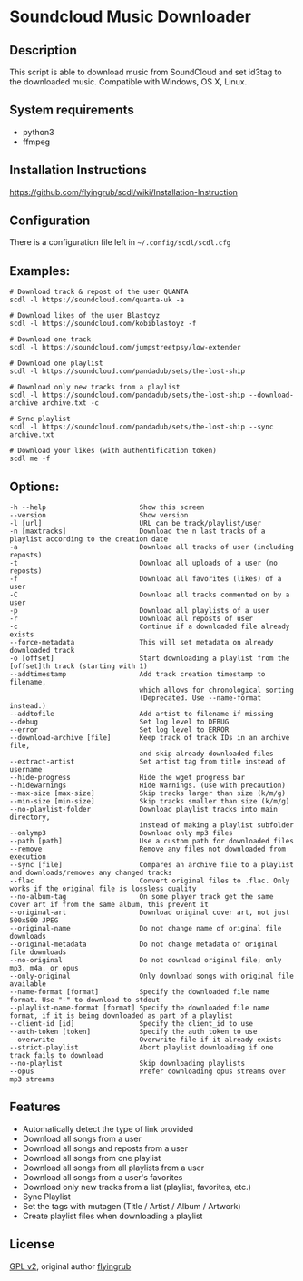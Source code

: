 # Soundcloud Music Downloader
## Description

This script is able to download music from SoundCloud and set id3tag to the downloaded music.
Compatible with Windows, OS X, Linux.


## System requirements

* python3
* ffmpeg

## Installation Instructions
https://github.com/flyingrub/scdl/wiki/Installation-Instruction

## Configuration
There is a configuration file left in `~/.config/scdl/scdl.cfg`

## Examples:
```
# Download track & repost of the user QUANTA
scdl -l https://soundcloud.com/quanta-uk -a

# Download likes of the user Blastoyz
scdl -l https://soundcloud.com/kobiblastoyz -f

# Download one track
scdl -l https://soundcloud.com/jumpstreetpsy/low-extender

# Download one playlist
scdl -l https://soundcloud.com/pandadub/sets/the-lost-ship

# Download only new tracks from a playlist
scdl -l https://soundcloud.com/pandadub/sets/the-lost-ship --download-archive archive.txt -c

# Sync playlist
scdl -l https://soundcloud.com/pandadub/sets/the-lost-ship --sync archive.txt

# Download your likes (with authentification token)
scdl me -f
```

## Options:
```
-h --help                       Show this screen
--version                       Show version
-l [url]                        URL can be track/playlist/user
-n [maxtracks]                  Download the n last tracks of a playlist according to the creation date
-a                              Download all tracks of user (including reposts)
-t                              Download all uploads of a user (no reposts)
-f                              Download all favorites (likes) of a user
-C                              Download all tracks commented on by a user
-p                              Download all playlists of a user
-r                              Download all reposts of user
-c                              Continue if a downloaded file already exists
--force-metadata                This will set metadata on already downloaded track
-o [offset]                     Start downloading a playlist from the [offset]th track (starting with 1)
--addtimestamp                  Add track creation timestamp to filename,
                                which allows for chronological sorting
                                (Deprecated. Use --name-format instead.)
--addtofile                     Add artist to filename if missing
--debug                         Set log level to DEBUG
--error                         Set log level to ERROR
--download-archive [file]       Keep track of track IDs in an archive file,
                                and skip already-downloaded files
--extract-artist                Set artist tag from title instead of username
--hide-progress                 Hide the wget progress bar
--hidewarnings                  Hide Warnings. (use with precaution)
--max-size [max-size]           Skip tracks larger than size (k/m/g)
--min-size [min-size]           Skip tracks smaller than size (k/m/g)
--no-playlist-folder            Download playlist tracks into main directory,
                                instead of making a playlist subfolder
--onlymp3                       Download only mp3 files
--path [path]                   Use a custom path for downloaded files
--remove                        Remove any files not downloaded from execution
--sync [file]                   Compares an archive file to a playlist and downloads/removes any changed tracks
--flac                          Convert original files to .flac. Only works if the original file is lossless quality
--no-album-tag                  On some player track get the same cover art if from the same album, this prevent it
--original-art                  Download original cover art, not just 500x500 JPEG
--original-name                 Do not change name of original file downloads
--original-metadata             Do not change metadata of original file downloads
--no-original                   Do not download original file; only mp3, m4a, or opus
--only-original                 Only download songs with original file available
--name-format [format]          Specify the downloaded file name format. Use "-" to download to stdout
--playlist-name-format [format] Specify the downloaded file name format, if it is being downloaded as part of a playlist
--client-id [id]                Specify the client_id to use
--auth-token [token]            Specify the auth token to use
--overwrite                     Overwrite file if it already exists
--strict-playlist               Abort playlist downloading if one track fails to download
--no-playlist                   Skip downloading playlists
--opus                          Prefer downloading opus streams over mp3 streams
```


## Features
* Automatically detect the type of link provided
* Download all songs from a user
* Download all songs and reposts from a user
* Download all songs from one playlist
* Download all songs from all playlists from a user
* Download all songs from a user's favorites
* Download only new tracks from a list (playlist, favorites, etc.)
* Sync Playlist
* Set the tags with mutagen (Title / Artist / Album / Artwork)
* Create playlist files when downloading a playlist


## License

[GPL v2](https://www.gnu.org/licenses/gpl-2.0.txt), original author [flyingrub](https://github.com/flyingrub)
